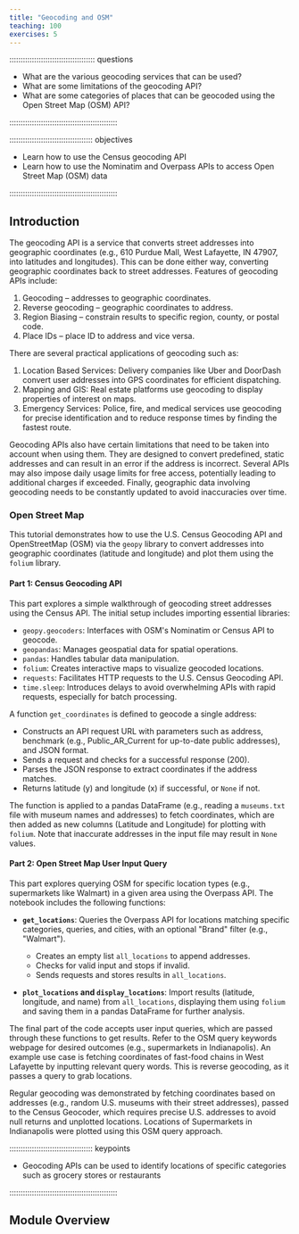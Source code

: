 ```yaml
---
title: "Geocoding and OSM"
teaching: 100
exercises: 5
---
```


:::::::::::::::::::::::::::::::::::::: questions 

- What are the various geocoding services that can be used?
- What are some limitations of the geocoding API?
- What are some categories of places that can be geocoded using the Open Street Map (OSM) API?

::::::::::::::::::::::::::::::::::::::::::::::::

::::::::::::::::::::::::::::::::::::: objectives

- Learn how to use the Census geocoding API
- Learn how to use the Nominatim and Overpass APIs to access Open Street Map (OSM) data

::::::::::::::::::::::::::::::::::::::::::::::::

## Introduction

The geocoding API is a service that converts street addresses into geographic coordinates (e.g., 610 Purdue Mall, West Lafayette, IN 47907, into latitudes and longitudes). This can be done either way, converting geographic coordinates back to street addresses.
Features of geocoding APIs include:

1. Geocoding – addresses to geographic coordinates.
2. Reverse geocoding – geographic coordinates to address.
3. Region Biasing – constrain results to specific region, county, or postal code.
4. Place IDs – place ID to address and vice versa.

There are several practical applications of geocoding such as:

1. Location Based Services: Delivery companies like Uber and DoorDash convert user addresses into GPS coordinates for efficient dispatching.
2. Mapping and GIS: Real estate platforms use geocoding to display properties of interest on maps.
3. Emergency Services: Police, fire, and medical services use geocoding for precise identification and to reduce response times by finding the fastest route.

Geocoding APIs also have certain limitations that need to be taken into account when using them. They are designed to convert predefined, static addresses and can result in an error if the address is incorrect. Several APIs may also impose daily usage limits for free access, potentially leading to additional charges if exceeded. Finally, geographic data involving geocoding needs to be constantly updated to avoid inaccuracies over time.

### Open Street Map
This tutorial demonstrates how to use the U.S. Census Geocoding API and OpenStreetMap (OSM) via the `geopy` library to convert addresses into geographic coordinates (latitude and longitude) and plot them using the `folium` library.

#### Part 1: Census Geocoding API
This part explores a simple walkthrough of geocoding street addresses using the Census API. The initial setup includes importing essential libraries:
- `geopy.geocoders`: Interfaces with OSM's Nominatim or Census API to geocode.
- `geopandas`: Manages geospatial data for spatial operations.
- `pandas`: Handles tabular data manipulation.
- `folium`: Creates interactive maps to visualize geocoded locations.
- `requests`: Facilitates HTTP requests to the U.S. Census Geocoding API.
- `time.sleep`: Introduces delays to avoid overwhelming APIs with rapid requests, especially for batch processing.

A function `get_coordinates` is defined to geocode a single address:
- Constructs an API request URL with parameters such as address, benchmark (e.g., Public_AR_Current for up-to-date public addresses), and JSON format.
- Sends a request and checks for a successful response (200).
- Parses the JSON response to extract coordinates if the address matches.
- Returns latitude (y) and longitude (x) if successful, or `None` if not.

The function is applied to a pandas DataFrame (e.g., reading a `museums.txt` file with museum names and addresses) to fetch coordinates, which are then added as new columns (Latitude and Longitude) for plotting with `folium`. Note that inaccurate addresses in the input file may result in `None` values.

#### Part 2: Open Street Map User Input Query
This part explores querying OSM for specific location types (e.g., supermarkets like Walmart) in a given area using the Overpass API. The notebook includes the following functions:

- **`get_locations`**: Queries the Overpass API[](http://overpass-api.de/api/interpreter) for locations matching specific categories, queries, and cities, with an optional "Brand" filter (e.g., "Walmart").
  - Creates an empty list `all_locations` to append addresses.
  - Checks for valid input and stops if invalid.
  - Sends requests and stores results in `all_locations`.

- **`plot_locations` and `display_locations`**: Import results (latitude, longitude, and name) from `all_locations`, displaying them using `folium` and saving them in a pandas DataFrame for further analysis.

The final part of the code accepts user input queries, which are passed through these functions to get results. Refer to the OSM query keywords webpage for desired outcomes (e.g., supermarkets in Indianapolis). An example use case is fetching coordinates of fast-food chains in West Lafayette by inputting relevant query words. This is reverse geocoding, as it passes a query to grab locations.

Regular geocoding was demonstrated by fetching coordinates based on addresses (e.g., random U.S. museums with their street addresses), passed to the Census Geocoder, which requires precise U.S. addresses to avoid null returns and unplotted locations. Locations of Supermarkets in Indianapolis were plotted using this OSM query approach.

::::::::::::::::::::::::::::::::::::: keypoints 

- Geocoding APIs can be used to identify locations of specific categories such as grocery stores or restaurants

::::::::::::::::::::::::::::::::::::::::::::::::

## Module Overview